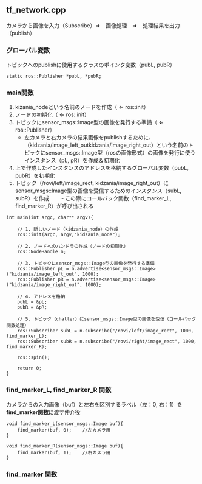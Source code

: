## tf_network.cpp
カメラから画像を入力（Subscribe）⇒　画像処理　⇒　処理結果を出力（publish）

### グローバル変数
トピックへのpublishに使用するクラスのポインタ変数（pubL, pubR）
```
static ros::Publisher *pubL, *pubR;
```

### main関数
1. kizania_nodeという名前のノードを作成（ ⇐ ros::init）
2. ノードの初期化（ ⇐ ros::init）
3. トピックにsensor_msgs::Image型の画像を発行する準備（ ⇐ ros::Publisher）
    - 左カメラと右カメラの結果画像をpublishするために、（kidzania/image_left_outkidzania/image_right_out）という名前のトピックにsensor_msgs::Image型（rosの画像形式）の画像を発行に使うインスタンス（pL, pR）を作成＆初期化
4. 上で作成したインスタンスのアドレスを格納するグローバル変数（pubL, pubR）を初期化
5. トピック（/rovi/left/image_rect, kidzania/image_right_out）にsensor_msgs::Image型の画像を受信するためのインスタンス（subL, subR）を作成
　　- この際にコールバック関数（find_marker_L, find_marker_R）が呼び出される

```
int main(int argc, char** argv){
	
	// 1. 新しいノード（kidzania_node）の作成
	ros::init(argc, argv,"kidzania_node");
	
	// 2. ノードへのハンドラの作成（ノードの初期化）
	ros::NodeHandle n;
	
	// 3. トピックにsensor_msgs::Image型の画像を発行する準備
	ros::Publisher pL = n.advertise<sensor_msgs::Image>("kidzania/image_left_out", 1000);
	ros::Publisher pR = n.advertise<sensor_msgs::Image>("kidzania/image_right_out", 1000);
	
	// 4. アドレスを格納
	pubL = &pL;
	pubR = &pR;
	
	// 5. トピック（chatter）にsensor_msgs::Image型の画像を受信（コールバック関数処理）
	ros::Subscriber subL = n.subscribe("/rovi/left/image_rect", 1000, find_marker_L);
	ros::Subscriber subR = n.subscribe("/rovi/right/image_rect", 1000, find_marker_R);
	
	ros::spin();
	
	return 0;
}
```

### find_marker_L, find_marker_R 関数 
カメラからの入力画像（buf）と左右を区別するラベル（左：0, 右：1）を **find_marker関数**に渡す仲介役

```
void find_marker_L(sensor_msgs::Image buf){
	find_marker(buf, 0);	//左カメラ用
}
	
void find_marker_R(sensor_msgs::Image buf){
	find_marker(buf, 1);	//右カメラ用
}	
```
### find_marker 関数 

